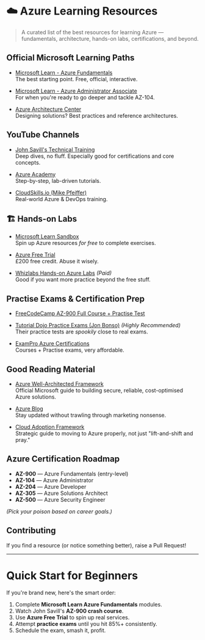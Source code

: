 # ☁️ Azure Learning Resources

> A curated list of the best resources for learning Azure — fundamentals, architecture, hands-on labs, certifications, and beyond.

## Official Microsoft Learning Paths
- [Microsoft Learn - Azure Fundamentals](https://learn.microsoft.com/en-us/training/paths/azure-fundamentals/)  
The best starting point. Free, official, interactive.

- [Microsoft Learn - Azure Administrator Associate](https://learn.microsoft.com/en-us/training/paths/az-104-administrator/)  
For when you're ready to go deeper and tackle AZ-104.

- [Azure Architecture Center](https://learn.microsoft.com/en-us/azure/architecture/)  
Designing solutions? Best practices and reference architectures.

## YouTube Channels
- [John Savill's Technical Training](https://www.youtube.com/c/JohnSavillTechnicalTraining)  
Deep dives, no fluff. Especially good for certifications and core concepts.

- [Azure Academy](https://www.youtube.com/c/AzureAcademy)  
Step-by-step, lab-driven tutorials.

- [CloudSkills.io (Mike Pfeiffer)](https://www.youtube.com/@CloudSkills)  
Real-world Azure & DevOps training.

## 🏗 Hands-on Labs
- [Microsoft Learn Sandbox](https://learn.microsoft.com/en-us/training/azure/)  
Spin up Azure resources *for free* to complete exercises.

- [Azure Free Trial](https://azure.microsoft.com/en-us/free/)  
£200 free credit. Abuse it wisely.

- [Whizlabs Hands-on Azure Labs](https://www.whizlabs.com/azure-labs/) *(Paid)*  
Good if you want more practice beyond the free stuff.

## Practise Exams & Certification Prep
- [FreeCodeCamp AZ-900 Full Course + Practise Test](https://www.youtube.com/watch?v=5abffC-K40c)  

- [Tutorial Dojo Practice Exams (Jon Bonso)](https://portal.tutorialsdojo.com/microsoft-azure/) *(Highly Recommended)*  
Their practice tests are *spookily* close to real exams.

- [ExamPro Azure Certifications](https://www.exampro.co/microsoft-azure)  
Courses + Practise exams, very affordable.

## Good Reading Material
- [Azure Well-Architected Framework](https://learn.microsoft.com/en-us/azure/architecture/framework/)  
Official Microsoft guide to building secure, reliable, cost-optimised Azure solutions.

- [Azure Blog](https://azure.microsoft.com/en-us/blog/)  
Stay updated without trawling through marketing nonsense.

- [Cloud Adoption Framework](https://learn.microsoft.com/en-us/azure/cloud-adoption-framework/)  
Strategic guide to moving to Azure properly, not just "lift-and-shift and pray."

## Azure Certification Roadmap
- **AZ-900** — Azure Fundamentals (entry-level)
- **AZ-104** — Azure Administrator
- **AZ-204** — Azure Developer
- **AZ-305** — Azure Solutions Architect
- **AZ-500** — Azure Security Engineer

*(Pick your poison based on career goals.)*

## Contributing
If you find a resource (or notice something better), raise a Pull Request!

---

# Quick Start for Beginners
If you're brand new, here's the smart order:
1. Complete **Microsoft Learn Azure Fundamentals** modules.
2. Watch John Savill's **AZ-900 crash course**.
3. Use **Azure Free Trial** to spin up real services.
4. Attempt **practice exams** until you hit 85%+ consistently.
5. Schedule the exam, smash it, profit.
